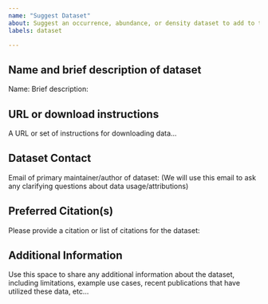 ```yaml
---
name: "Suggest Dataset"
about: Suggest an occurrence, abundance, or density dataset to add to the KN-Wildlife system
labels: dataset

---
```


## Name and brief description of dataset
Name:
Brief description:

## URL or download instructions
A URL or set of instructions for downloading data...

## Dataset Contact
Email of primary maintainer/author of dataset:
(We will use this email to ask any clarifying questions about data usage/attributions)

## Preferred Citation(s)
Please provide a citation or list of citations for the dataset:

## Additional Information
Use this space to share any additional information about the dataset, including limitations, example use cases, recent publications that have utilized these data, etc...
